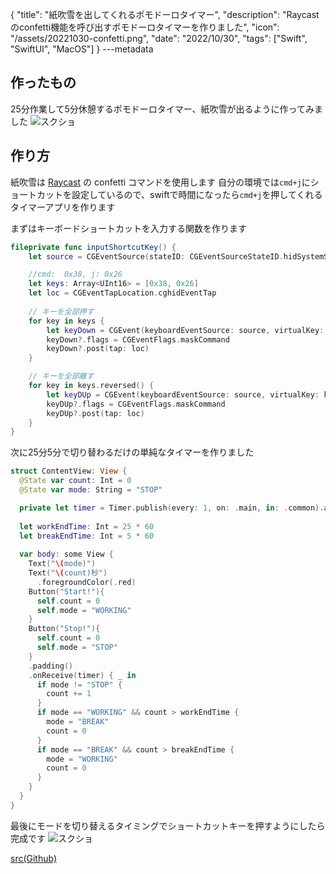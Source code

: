 {
  "title": "紙吹雪を出してくれるポモドーロタイマー",
  "description": "Raycastのconfetti機能を呼び出すポモドーロタイマーを作りました",
  "icon": "/assets/20221030-confetti.png",
  "date": "2022/10/30",
  "tags": ["Swift", "SwiftUI", "MacOS"]
}
---metadata

## 作ったもの
25分作業して5分休憩するポモドーロタイマー、紙吹雪が出るように作ってみました
![スクショ](/assets/20221030-confetti.png)

## 作り方
紙吹雪は [Raycast](https://www.raycast.com/) の confetti コマンドを使用します
自分の環境では`cmd+j`にショートカットを設定しているので、swiftで時間になったら`cmd+j`を押してくれるタイマーアプリを作ります

まずはキーボードショートカットを入力する関数を作ります
```swift
fileprivate func inputShortcutKey() {
    let source = CGEventSource(stateID: CGEventSourceStateID.hidSystemState)

    //cmd:  0x38, j: 0x26
    let keys: Array<UInt16> = [0x38, 0x26]
    let loc = CGEventTapLocation.cghidEventTap
    
    // キーを全部押す
    for key in keys {
        let keyDown = CGEvent(keyboardEventSource: source, virtualKey: key, keyDown: true)
        keyDown?.flags = CGEventFlags.maskCommand
        keyDown?.post(tap: loc)
    }

    // キーを全部離す
    for key in keys.reversed() {
        let keyDUp = CGEvent(keyboardEventSource: source, virtualKey: key, keyDown: false)
        keyDUp?.flags = CGEventFlags.maskCommand
        keyDUp?.post(tap: loc)
    }
}
```

次に25分5分で切り替わるだけの単純なタイマーを作りました
```swift
struct ContentView: View {
  @State var count: Int = 0
  @State var mode: String = "STOP"

  private let timer = Timer.publish(every: 1, on: .main, in: .common).autoconnect()
  
  let workEndTime: Int = 25 * 60
  let breakEndTime: Int = 5 * 60
  
  var body: some View {
    Text("\(mode)")
    Text("\(count)秒")
      .foregroundColor(.red)
    Button("Start!"){
      self.count = 0
      self.mode = "WORKING"
    }
    Button("Stop!"){
      self.count = 0
      self.mode = "STOP"
    }
    .padding()
    .onReceive(timer) { _ in
      if mode != "STOP" {
        count += 1
      }
      if mode == "WORKING" && count > workEndTime {
        mode = "BREAK"
        count = 0
      }
      if mode == "BREAK" && count > breakEndTime {
        mode = "WORKING"
        count = 0
      }
    }
  }
}
```

最後にモードを切り替えるタイミングでショートカットキーを押すようにしたら完成です
![スクショ](/assets/20221030-confetti.png)

[src(Github)](https://github.com/2ndPINEW/pomo-confetti)

